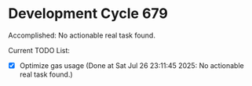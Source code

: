 # Development Cycle 679

Accomplished: No actionable real task found.

Current TODO List:

- [x] Optimize gas usage  (Done at Sat Jul 26 23:11:45 2025: No actionable real task found.)